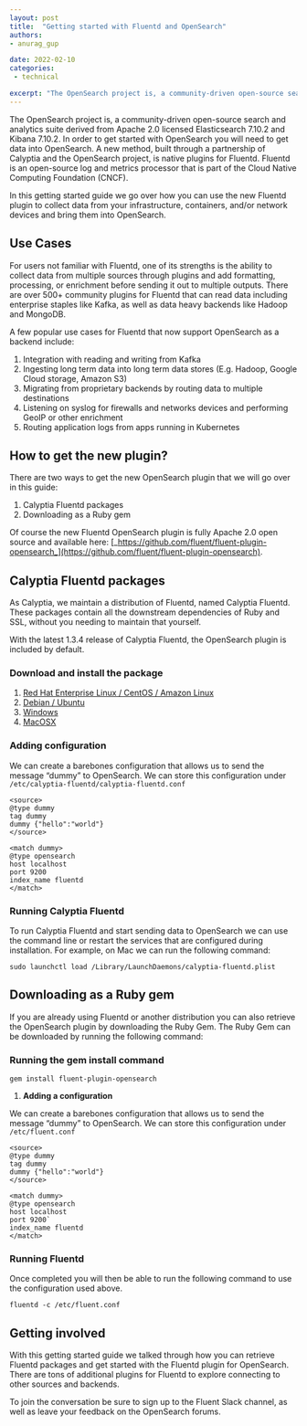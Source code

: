 ```yaml
---
layout: post
title:  "Getting started with Fluentd and OpenSearch"
authors:
- anurag_gup

date: 2022-02-10
categories:
 - technical

excerpt: "The OpenSearch project is, a community-driven open-source search and analytics suite derived from Apache 2.0 licensed Elasticsearch 7.10.2 and Kibana 7.10.2. In order to get started with OpenSearch you will need to get data into OpenSearch. A new method, built through a partnership of Calyptia and the OpenSearch project, is native plugins for Fluentd. Fluentd is an open-source log and metrics processor that is part of the Cloud Native Computing Foundation (CNCF)."
---
```


The OpenSearch project is, a community-driven open-source search and analytics suite derived from Apache 2.0 licensed Elasticsearch 7.10.2 and Kibana 7.10.2. In order to get started with OpenSearch you will need to get data into OpenSearch. A new method, built through a partnership of Calyptia and the OpenSearch project, is native plugins for Fluentd. Fluentd is an open-source log and metrics processor that is part of the Cloud Native Computing Foundation (CNCF).

In this getting started guide we go over how you can use the new Fluentd plugin to collect data from your infrastructure, containers, and/or network devices and bring them into OpenSearch.

## Use Cases

For users not familiar with Fluentd, one of its strengths is the ability to collect data from multiple sources through plugins and add formatting, processing, or enrichment before sending it out to multiple outputs. There are over 500+ community plugins for Fluentd that can read data including enterprise staples like Kafka, as well as data heavy backends like Hadoop and MongoDB.

A few popular use cases for Fluentd that now support OpenSearch as a backend include:


1. Integration with reading and writing from Kafka
2. Ingesting long term data into long term data stores (E.g. Hadoop, Google Cloud storage, Amazon S3)
3. Migrating from proprietary backends by routing data to multiple destinations
4. Listening on syslog for firewalls and networks devices and performing GeoIP or other enrichment
5. Routing application logs from apps running in Kubernetes




## How to get the new plugin?

There are two ways to get the new OpenSearch plugin that we will go over in this guide:

1. Calyptia Fluentd packages
2. Downloading as a Ruby gem


Of course the new Fluentd OpenSearch plugin is fully Apache 2.0 open source and available here: [_https://github.com/fluent/fluent-plugin-opensearch_](https://github.com/fluent/fluent-plugin-opensearch).



## Calyptia Fluentd packages

As Calyptia, we maintain a distribution of Fluentd, named Calyptia Fluentd. These packages contain all the downstream dependencies of Ruby and SSL, without you needing to maintain that yourself. 


With the latest 1.3.4 release of Calyptia Fluentd, the OpenSearch plugin is included by default.


### Download and install the package

1. [Red Hat Enterprise Linux / CentOS / Amazon Linux](https://docs.fluentd.org/installation/install-by-rpm)
2. [Debian / Ubuntu](https://docs.fluentd.org/installation/install-by-deb)
3. [Windows](https://docs.fluentd.org/installation/install-by-msi)
4. [MacOSX](https://docs.fluentd.org/installation/install-by-dmg)


### Adding configuration 
We can create a barebones configuration that allows us to send the message “dummy” to OpenSearch. We can store this configuration under `/etc/calyptia-fluentd/calyptia-fluentd.conf`

```
<source>
@type dummy
tag dummy
dummy {"hello":"world"}
</source>

<match dummy>
@type opensearch
host localhost
port 9200
index_name fluentd
</match>
```

### Running Calyptia Fluentd


To run Calyptia Fluentd and start sending data to OpenSearch we can use the command line or restart the services that are configured during installation. For example, on Mac we can run the following command: 

```shell
sudo launchctl load /Library/LaunchDaemons/calyptia-fluentd.plist
```

## Downloading as a Ruby gem

If you are already using Fluentd or another distribution you can also retrieve the OpenSearch plugin by downloading the Ruby Gem. The Ruby Gem can be downloaded by running the following command:


### Running the gem install command 


```shell
gem install fluent-plugin-opensearch
```



1. **Adding a configuration**

We can create a barebones configuration that allows us to send the message “dummy” to OpenSearch. We can store this configuration under `/etc/fluent.conf`


```
<source>
@type dummy
tag dummy
dummy {"hello":"world"}
</source>

<match dummy>
@type opensearch
host localhost
port 9200`
index_name fluentd
</match>
```


### Running Fluentd
Once completed you will then be able to run the following command to use the configuration used above.


```shell
fluentd -c /etc/fluent.conf
```


## Getting involved

With this getting started guide we talked through how you can retrieve Fluentd packages and get started with the Fluentd plugin for OpenSearch. There are tons of additional plugins for Fluentd to explore connecting to other sources and backends.


To join the conversation be sure to sign up to the Fluent Slack channel, as well as leave your feedback on the OpenSearch forums.
